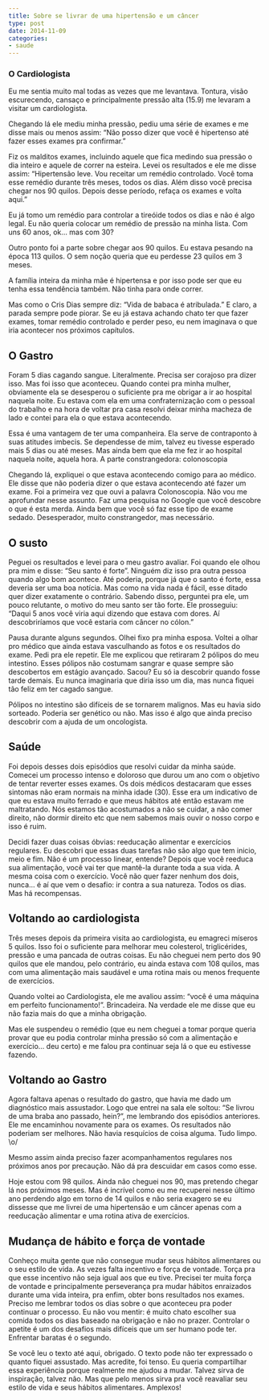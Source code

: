 ```yaml
---
title: Sobre se livrar de uma hipertensão e um câncer
type: post
date: 2014-11-09
categories:
- saude
---
```


### O Cardiologista

Eu me sentia muito mal todas as vezes que me levantava. Tontura, visão escurecendo, cansaço e principalmente pressão alta (15.9) me levaram a visitar um cardiologista.

Chegando lá ele mediu minha pressão, pediu uma série de exames e me disse mais ou menos assim: “Não posso dizer que você é hipertenso até fazer esses exames pra confirmar.”

Fiz os malditos exames, incluindo aquele que fica medindo sua pressão o dia inteiro e aquele de correr na esteira. Levei os resultados e ele me disse assim: “Hipertensão leve. Vou receitar um remédio controlado. Você toma esse remédio durante três meses, todos os dias. Além disso você precisa chegar nos 90 quilos. Depois desse período, refaça os exames e volta aqui.”

Eu já tomo um remédio para controlar a tireóide todos os dias e não é algo legal. Eu não queria colocar um remédio de pressão na minha lista. Com uns 60 anos, ok… mas com 30?

Outro ponto foi a parte sobre chegar aos 90 quilos. Eu estava pesando na época 113 quilos. O sem noção queria que eu perdesse 23 quilos em 3 meses.

A família inteira da minha mãe é hipertensa e por isso pode ser que eu tenha essa tendência também. Não tinha para onde correr.

Mas como o Cris Dias sempre diz: “Vida de babaca é atribulada.” E claro, a parada sempre pode piorar. Se eu já estava achando chato ter que fazer exames, tomar remédio controlado e perder peso, eu nem imaginava o que iria acontecer nos próximos capítulos.

## O Gastro

Foram 5 dias cagando sangue. Literalmente. Precisa ser corajoso pra dizer isso. Mas foi isso que aconteceu. Quando contei pra minha mulher, obviamente ela se desesperou o suficiente pra me obrigar a ir ao hospital naquela noite. Eu estava com ela em uma confraternização com o pessoal do trabalho e na hora de voltar pra casa resolvi deixar minha macheza de lado e contei para ela o que estava acontecendo.

Essa é uma vantagem de ter uma companheira. Ela serve de contraponto à suas atitudes imbecis. Se dependesse de mim, talvez eu tivesse esperado mais 5 dias ou até meses. Mas ainda bem que ela me fez ir ao hospital naquela noite, aquela hora.
A parte constrangedora: colonoscopia

Chegando lá, expliquei o que estava acontecendo comigo para ao médico. Ele disse que não poderia dizer o que estava acontecendo até fazer um exame. Foi a primeira vez que ouvi a palavra Colonoscopia. Não vou me aprofundar nesse assunto. Faz uma pesquisa no Google que você descobre o que é esta merda. Ainda bem que você só faz esse tipo de exame sedado. Desesperador, muito constrangedor, mas necessário.

## O susto

Peguei os resultados e levei para o meu gastro avaliar. Foi quando ele olhou pra mim e disse: “Seu santo é forte”. Ninguém diz isso pra outra pessoa quando algo bom acontece. Até poderia, porque já que o santo é forte, essa deveria ser uma boa notícia. Mas como na vida nada é fácil, esse ditado quer dizer exatamente o contrário. Sabendo disso, perguntei pra ele, um pouco relutante, o motivo do meu santo ser tão forte. Ele prosseguiu: “Daqui 5 anos você viria aqui dizendo que estava com dores. Aí descobriríamos que você estaria com câncer no cólon.”

Pausa durante alguns segundos. Olhei fixo pra minha esposa. Voltei a olhar pro médico que ainda estava vasculhando as fotos e os resultados do exame. Pedi pra ele repetir. Ele me explicou que retiraram 2 pólipos do meu intestino. Esses pólipos não costumam sangrar e quase sempre são descobertos em estágio avançado. Sacou? Eu só ia descobrir quando fosse tarde demais. Eu nunca imaginaria que diria isso um dia, mas nunca fiquei tão feliz em ter cagado sangue.

Pólipos no intestino são difíceis de se tornarem malignos. Mas eu havia sido sorteado. Poderia ser genético ou não. Mas isso é algo que ainda preciso descobrir com a ajuda de um oncologista.

## Saúde

Foi depois desses dois episódios que resolvi cuidar da minha saúde. Comecei um processo intenso e doloroso que durou um ano com o objetivo de tentar reverter esses exames. Os dois médicos destacaram que esses sintomas não eram normais na minha idade (30). Esse era um indicativo de que eu estava muito ferrado e que meus hábitos até então estavam me maltratando. Nós estamos tão acostumados a não se cuidar, a não comer direito, não dormir direito etc que nem sabemos mais ouvir o nosso corpo e isso é ruim.

Decidi fazer duas coisas óbvias: reeducação alimentar e exercícios regulares. Eu descobri que essas duas tarefas não são algo que tem inicio, meio e fim. Não é um processo linear, entende? Depois que você reeduca sua alimentação, você vai ter que mantê-la durante toda a sua vida. A mesma coisa com o exercício. Você não quer fazer nenhum dos dois, nunca… é aí que vem o desafio: ir contra a sua natureza. Todos os dias. Mas há recompensas.

## Voltando ao cardiologista

Três meses depois da primeira visita ao cardiologista, eu emagreci míseros 5 quilos. Isso foi o suficiente para melhorar meu colesterol, triglicérides, pressão e uma pancada de outras coisas. Eu não cheguei nem perto dos 90 quilos que ele mandou, pelo contrário, eu ainda estava com 108 quilos, mas com uma alimentação mais saudável e uma rotina mais ou menos frequente de exercícios.

Quando voltei ao Cardiologista, ele me avaliou assim: “você é uma máquina em perfeito funcionamento!”. Brincadeira. Na verdade ele me disse que eu não fazia mais do que a minha obrigação.

Mas ele suspendeu o remédio (que eu nem cheguei a tomar porque queria provar que eu podia controlar minha pressão só com a alimentação e exercício… deu certo) e me falou pra continuar seja lá o que eu estivesse fazendo.

## Voltando ao Gastro

Agora faltava apenas o resultado do gastro, que havia me dado um diagnóstico mais assustador. Logo que entrei na sala ele soltou: “Se livrou de uma braba ano passado, hein?”, me lembrando dos episódios anteriores. Ele me encaminhou novamente para os exames. Os resultados não poderiam ser melhores. Não havia resquícios de coisa alguma. Tudo limpo. \o/

Mesmo assim ainda preciso fazer acompanhamentos regulares nos próximos anos por precaução. Não dá pra descuidar em casos como esse.

Hoje estou com 98 quilos. Ainda não cheguei nos 90, mas pretendo chegar lá nos próximos meses. Mas é incrível como eu me recuperei nesse último ano perdendo algo em torno de 14 quilos e não seria exagero se eu dissesse que me livrei de uma hipertensão e um câncer apenas com a reeducação alimentar e uma rotina ativa de exercícios.

## Mudança de hábito e força de vontade

Conheço muita gente que não consegue mudar seus hábitos alimentares ou o seu estilo de vida. As vezes falta incentivo e força de vontade. Torça pra que esse incentivo não seja igual aos que eu tive. Precisei ter muita força de vontade e principalmente perseverança pra mudar hábitos enraizados durante uma vida inteira, pra enfim, obter bons resultados nos exames. Preciso me lembrar todos os dias sobre o que aconteceu pra poder continuar o processo. Eu não vou mentir: é muito chato escolher sua comida todos os dias baseado na obrigação e não no prazer. Controlar o apetite é um dos desafios mais difíceis que um ser humano pode ter. Enfrentar baratas é o segundo.

Se você leu o texto até aqui, obrigado. O texto pode não ter expressado o quanto fiquei assustado. Mas acredite, foi tenso. Eu queria compartilhar essa experiência porque realmente me ajudou a mudar. Talvez sirva de inspiração, talvez não. Mas que pelo menos sirva pra você reavaliar seu estilo de vida e seus hábitos alimentares. Amplexos!